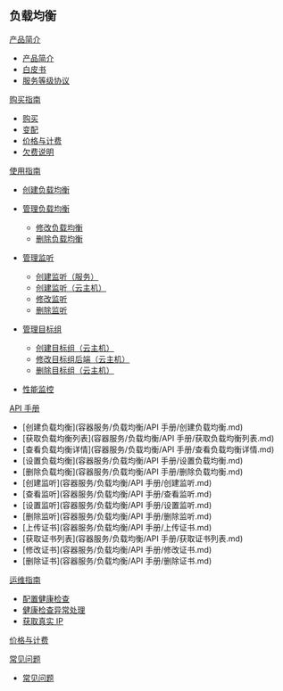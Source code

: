 ## 负载均衡

[产品简介]()
   
  * [产品简介](容器服务/负载均衡/产品简介/负载均衡产品简介.md)
  * [白皮书](容器服务/负载均衡/产品简介/负载均衡白皮书.md) 
  * [服务等级协议](容器服务/负载均衡/产品简介/负载均衡服务等级协议（SLA）.md)  

[购买指南]()

  * [购买](容器服务/负载均衡/购买指南/购买负载均衡.md)
  * [变配](容器服务/负载均衡/购买指南/负载均衡变更配置.md)
  * [价格与计费](容器服务/负载均衡/购买指南/负载均衡价格与计费.md)
  * [欠费说明](容器服务/负载均衡/购买指南/负载均衡欠费说明.md)

[使用指南]()

  * [创建负载均衡](容器服务/负载均衡/使用指南/创建负载均衡.md)
  * [管理负载均衡]()

    * [修改负载均衡](容器服务/负载均衡/使用指南/管理负载均衡/修改负载均衡.md)
    * [删除负载均衡](容器服务/负载均衡/使用指南/管理负载均衡/删除负载均衡.md)
  * [管理监听]()

    * [创建监听（服务）](容器服务/负载均衡/使用指南/管理监听/创建监听-服务.md)
    * [创建监听（云主机）](容器服务/负载均衡/使用指南/管理监听/创建监听-云主机.md)
    * [修改监听](容器服务/负载均衡/使用指南/管理监听/修改监听.md)
    * [删除监听](容器服务/负载均衡/使用指南/管理监听/删除监听.md)
  * [管理目标组]()

    * [创建目标组（云主机）](容器服务/负载均衡/使用指南/管理目标组/创建目标组-云主机.md)
    * [修改目标组后端（云主机）](容器服务/负载均衡/使用指南/管理目标组/修改目标组后端-云主机.md)
    * [删除目标组（云主机）](容器服务/负载均衡/使用指南/管理目标组/删除目标组-云主机.md)
  * [性能监控](容器服务/负载均衡/使用指南/负载均衡性能监控.md)
  
[API 手册]()

* [创建负载均衡](容器服务/负载均衡/API 手册/创建负载均衡.md)
* [获取负载均衡列表](容器服务/负载均衡/API 手册/获取负载均衡列表.md)
* [查看负载均衡详情](容器服务/负载均衡/API 手册/查看负载均衡详情.md)
* [设置负载均衡](容器服务/负载均衡/API 手册/设置负载均衡.md)
* [删除负载均衡](容器服务/负载均衡/API 手册/删除负载均衡.md)
* [创建监听](容器服务/负载均衡/API 手册/创建监听.md)
* [查看监听](容器服务/负载均衡/API 手册/查看监听.md)
* [设置监听](容器服务/负载均衡/API 手册/设置监听.md)
* [删除监听](容器服务/负载均衡/API 手册/删除监听.md)
* [上传证书](容器服务/负载均衡/API 手册/上传证书.md)
* [获取证书列表](容器服务/负载均衡/API 手册/获取证书列表.md)
* [修改证书](容器服务/负载均衡/API 手册/修改证书.md)
* [删除证书](容器服务/负载均衡/API 手册/删除证书.md)


[运维指南]()

  * [配置健康检查](容器服务/负载均衡/运维指南/配置负载均衡健康检查.md)
  * [健康检查异常处理](容器服务/负载均衡/运维指南/负载均衡健康检查异常处理.md)
  * [获取真实 IP](容器服务/负载均衡/运维指南/获取真实IP.md)

[价格与计费](容器服务/负载均衡/负载均衡价格与计费.md)

[常见问题]()
  * [常见问题](容器服务/负载均衡/常见问题/负载均衡常见问题.md)
